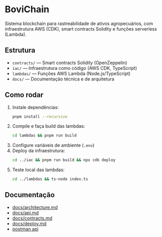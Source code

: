 # BoviChain

Sistema blockchain para rastreabilidade de ativos agropecuários, com infraestrutura AWS (CDK), smart contracts Solidity e funções serverless (Lambda).

## Estrutura

- `contracts/` — Smart contracts Solidity (OpenZeppelin)
- `iac/` — Infraestrutura como código (AWS CDK, TypeScript)
- `lambdas/` — Funções AWS Lambda (Node.js/TypeScript)
- `docs/` — Documentação técnica e de arquitetura

## Como rodar

1. Instale dependências:
   ```bash
   pnpm install --recursive
   ```
2. Compile e faça build das lambdas:
   ```bash
   cd lambdas && pnpm run build
   ```
3. Configure variáveis de ambiente (`.env`)
4. Deploy da infraestrutura:
   ```bash
   cd ../iac && pnpm run build && npx cdk deploy
   ```
5. Teste local das lambdas:
   ```bash
   cd ../lambdas && ts-node index.ts
   ```

## Documentação

- [docs/architecture.md](docs/architecture.md)
- [docs/api.md](docs/api.md)
- [docs/contracts.md](docs/contracts.md)
- [docs/deploy.md](docs/deploy.md)
- [postman api](https://warped-capsule-602725.postman.co/workspace/Bombardelli~6b413d79-43f6-45e2-8476-593d77280dac/collection/850927-a381503a-9a9e-4bf1-a88e-08631b4b0823?action=share&creator=850927&active-environment=850927-895f6c7e-d934-4767-b5ef-f0532d24aefc)
